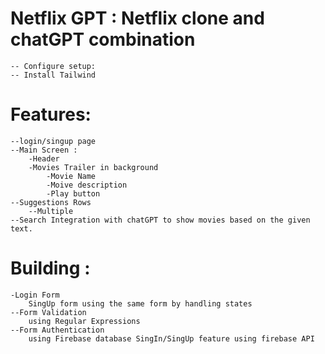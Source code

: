 # Netflix GPT : Netflix clone and chatGPT combination 
    -- Configure setup:
    -- Install Tailwind

# Features:
    --login/singup page
    --Main Screen :
        -Header
        -Movies Trailer in background
            -Movie Name 
            -Moive description
            -Play button
    --Suggestions Rows
        --Multiple
    --Search Integration with chatGPT to show movies based on the given text.



# Building :
    -Login Form 
        SingUp form using the same form by handling states
    --Form Validation
        using Regular Expressions 
    --Form Authentication
        using Firebase database SingIn/SingUp feature using firebase API
        